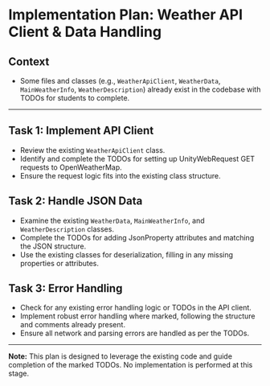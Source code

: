 # Implementation Plan: Weather API Client & Data Handling

## Context
- Some files and classes (e.g., `WeatherApiClient`, `WeatherData`, `MainWeatherInfo`, `WeatherDescription`) already exist in the codebase with TODOs for students to complete.

---

## Task 1: Implement API Client
- Review the existing `WeatherApiClient` class.
- Identify and complete the TODOs for setting up UnityWebRequest GET requests to OpenWeatherMap.
- Ensure the request logic fits into the existing class structure.

## Task 2: Handle JSON Data
- Examine the existing `WeatherData`, `MainWeatherInfo`, and `WeatherDescription` classes.
- Complete the TODOs for adding JsonProperty attributes and matching the JSON structure.
- Use the existing classes for deserialization, filling in any missing properties or attributes.

## Task 3: Error Handling
- Check for any existing error handling logic or TODOs in the API client.
- Implement robust error handling where marked, following the structure and comments already present.
- Ensure all network and parsing errors are handled as per the TODOs.

---

**Note:**
This plan is designed to leverage the existing code and guide completion of the marked TODOs. No implementation is performed at this stage.
